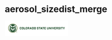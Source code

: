 # aerosol_sizedist_merge

<p align="left">
  <img src="assets/CSUsig-R-H357-617rgb.png" alt="Colorado State University" width="200">
</p>